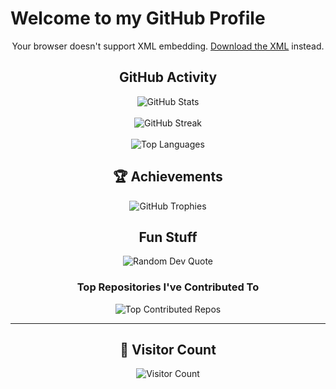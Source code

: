 
# Welcome to my GitHub Profile

<!-- <div align="center">
  <img src="./profile-terminal.svg" alt="Terminal Profile" />
</div> -->

<div align='center'>
<object data="./profile-terminal.xml" type="application/xml" width="100%" height="300px">
  <p>Your browser doesn't support XML embedding. <a href="./profile-terminal.xml">Download the XML</a> instead.</p>
</object>



## GitHub Activity
<div align="center">
  <img src="https://github-readme-stats.vercel.app/api?username=Scemworks&theme=tokyonight&hide_border=false&include_all_commits=true&count_private=true" alt="GitHub Stats" />
  <br><br>
  <img src="https://github-readme-streak-stats.herokuapp.com/?user=Scemworks&theme=tokyonight&hide_border=false" alt="GitHub Streak" />
  <br><br>
  <img src="https://github-readme-stats.vercel.app/api/top-langs/?username=Scemworks&theme=tokyonight&hide_border=false&include_all_commits=true&count_private=true&layout=compact" alt="Top Languages" />
</div>

## 🏆 Achievements
<div align="center">
  <img src="https://github-profile-trophy.vercel.app/?username=Scemworks&theme=tokyonight&no-frame=false&no-bg=true&margin-w=4" alt="GitHub Trophies" />
</div>

## Fun Stuff
![Random Dev Quote](https://quotes-github-readme.vercel.app/api?type=horizontal&theme=radical)

### Top Repositories I've Contributed To
![Top Contributed Repos](https://github-contributor-stats.vercel.app/api?username=Scemworks&limit=5&theme=dark&combine_all_yearly_contributions=true)

---
## 👀 Visitor Count

![Visitor Count](https://profile-counter.glitch.me/Scemworks/count.svg)

<!-- Proudly created with GPRM ( https://gprm.itsvg.in ) -->